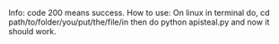 Info:
code 200 means success.
How to use:
On linux in terminal do, 
cd path/to/folder/you/put/the/file/in
then do
python apisteal.py
and now it should work.
